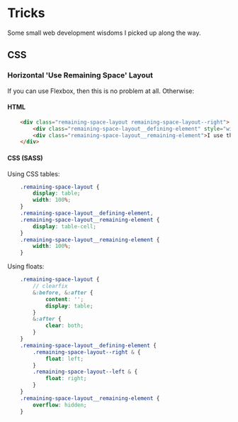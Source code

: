 # Tricks

Some small web development wisdoms I picked up along the way.


## CSS

### Horizontal 'Use Remaining Space' Layout

If you can use Flexbox, then this is no problem at all. Otherwise:


#### HTML

```html
	<div class="remaining-space-layout remaining-space-layout--right">
		<div class="remaining-space-layout__defining-element" style="width: 100px;">I use only the width I need.</div>
		<div class="remaining-space-layout__remaining-element">I use the remaining width.</div>
	</div>
```


#### CSS (SASS)

Using CSS tables:

```scss
	.remaining-space-layout {
		display: table;
		width: 100%;
	}
	.remaining-space-layout__defining-element,
	.remaining-space-layout__remaining-element {
		display: table-cell;
	}
	.remaining-space-layout__remaining-element {
		width: 100%;
	}
```
	
Using floats:

```scss
	.remaining-space-layout {
		// clearfix
		&:before, &:after {
			content: '';
			display: table;
		}
		&:after {
			clear: both;
		}
	}
	.remaining-space-layout__defining-element {
		.remaining-space-layout--right & {
			float: left;
		}
		.remaining-space-layout--left & {
			float: right;
		}
	}
	.remaining-space-layout__remaining-element {
		overflow: hidden;
	}
```
